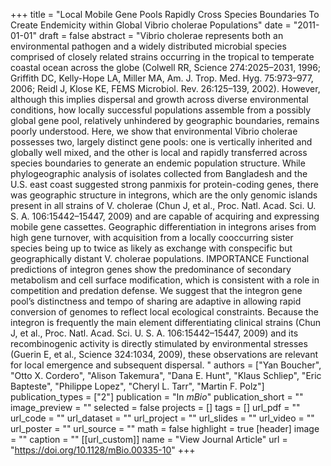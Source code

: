 +++
title = "Local Mobile Gene Pools Rapidly Cross Species Boundaries To Create Endemicity within Global Vibrio cholerae Populations"
date = "2011-01-01"
draft = false
abstract = "Vibrio cholerae represents both an environmental pathogen and a widely distributed microbial species comprised of closely related strains occurring in the tropical to temperate coastal ocean across the globe (Colwell RR, Science 274:2025–2031, 1996; Griffith DC, Kelly-Hope LA, Miller MA, Am. J. Trop. Med. Hyg. 75:973–977, 2006; Reidl J, Klose KE, FEMS Microbiol. Rev. 26:125–139, 2002). However, although this implies dispersal and growth across diverse environmental conditions, how locally successful populations assemble from a possibly global gene pool, relatively unhindered by geographic boundaries, remains poorly understood. Here, we show that environmental Vibrio cholerae possesses two, largely distinct gene pools: one is vertically inherited and globally well mixed, and the other is local and rapidly transferred across species boundaries to generate an endemic population structure. While phylogeographic analysis of isolates collected from Bangladesh and the U.S. east coast suggested strong panmixis for protein-coding genes, there was geographic structure in integrons, which are the only genomic islands present in all strains of V. cholerae (Chun J, et al., Proc. Natl. Acad. Sci. U. S. A. 106:15442–15447, 2009) and are capable of acquiring and expressing mobile gene cassettes. Geographic differentiation in integrons arises from high gene turnover, with acquisition from a locally cooccurring sister species being up to twice as likely as exchange with conspecific but geographically distant V. cholerae populations. IMPORTANCE Functional predictions of integron genes show the predominance of secondary metabolism and cell surface modification, which is consistent with a role in competition and predation defense. We suggest that the integron gene pool’s distinctness and tempo of sharing are adaptive in allowing rapid conversion of genomes to reflect local ecological constraints. Because the integron is frequently the main element differentiating clinical strains (Chun J, et al., Proc. Natl. Acad. Sci. U. S. A. 106:15442–15447, 2009) and its recombinogenic activity is directly stimulated by environmental stresses (Guerin E, et al., Science 324:1034, 2009), these observations are relevant for local emergence and subsequent dispersal. "
authors = ["Yan Boucher", "Otto X. Cordero", "Alison Takemura", "Dana E. Hunt", "Klaus Schliep", "Eric Bapteste", "Philippe Lopez", "Cheryl L. Tarr", "Martin F. Polz"]
publication_types = ["2"]
publication = "In *mBio*"
publication_short = ""
image_preview = ""
selected = false
projects = []
tags = []
url_pdf = ""
url_code = ""
url_dataset = ""
url_project = ""
url_slides = ""
url_video = ""
url_poster = ""
url_source = ""
math = false
highlight = true
[header]
image = ""
caption = ""
[[url_custom]]
name = "View Journal Article"
url = "https://doi.org/10.1128/mBio.00335-10"
+++
